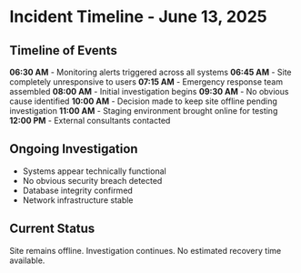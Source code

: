 # Incident Timeline - June 13, 2025

## Timeline of Events

**06:30 AM** - Monitoring alerts triggered across all systems
**06:45 AM** - Site completely unresponsive to users
**07:15 AM** - Emergency response team assembled
**08:00 AM** - Initial investigation begins
**09:30 AM** - No obvious cause identified
**10:00 AM** - Decision made to keep site offline pending investigation
**11:00 AM** - Staging environment brought online for testing
**12:00 PM** - External consultants contacted

## Ongoing Investigation
- Systems appear technically functional
- No obvious security breach detected
- Database integrity confirmed
- Network infrastructure stable

## Current Status
Site remains offline. Investigation continues.
No estimated recovery time available.
